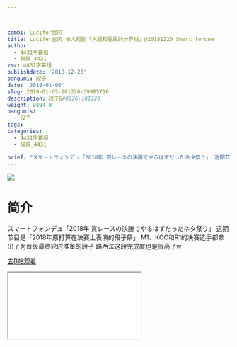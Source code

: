 ```yaml
---



combi: Lucifer吉冈
title: Lucifer吉冈 单人短剧「大腿和屁股的分界线」@20181220 Smart fondue
author:
  - 4431字幕组
  - 叔叔_4431
zmz: 4431字幕组
publishdate: '2018-12-20'
bangumi: 段子
date: '2019-01-06'
slug: 2019-01-05-181220-39985716
description: 段子&#8226;181220
weight: 9894.0
bangumis:
  - 段子
tags:
categories:
  - 4431字幕组
  - 叔叔_4431

brief: "スマートフォンデュ「2018年 賞レースの決勝でやるはずだったネタ祭り」 这期节目是「2018年原打算在决赛上表演的段子祭」 M1、KOC和R1的决赛选手都拿出了为晋级最终轮时准备的段子 路西法这段完成度也是很高了w"
---
```

![](https://i.imgur.com/Cd43Zkh.jpg)
# 简介  
スマートフォンデュ「2018年 賞レースの決勝でやるはずだったネタ祭り」
这期节目是「2018年原打算在决赛上表演的段子祭」
M1、KOC和R1的决赛选手都拿出了为晋级最终轮时准备的段子
路西法这段完成度也是很高了w  

[去B站观看](https://www.bilibili.com/video/av39985716/)
<div class ="resp-container"><iframe class="testiframe" src="//player.bilibili.com/player.html?aid=39985716"", scrolling="no", allowfullscreen="true" > </iframe></div> 
